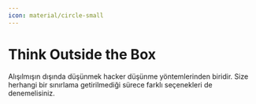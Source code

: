 ```yaml
---
icon: material/circle-small
---
```


# Think Outside the Box

Alışılmışın dışında düşünmek hacker düşünme yöntemlerinden biridir. Size herhangi bir sınırlama getirilmediği sürece farklı seçenekleri de denemelisiniz.
